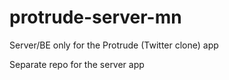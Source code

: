 # protrude-server-mn
Server/BE only for the Protrude (Twitter clone) app

Separate repo for the server app
